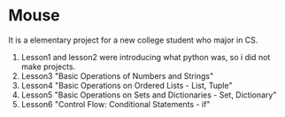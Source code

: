 # Mouse
  It is a elementary project for a new college student who major in CS. 
1. Lesson1 and lesson2 were introducing what python was, so i did not make projects.
2. Lesson3 "Basic Operations of Numbers and Strings"
3. Lesson4 "Basic Operations on Ordered Lists - List, Tuple"
4. Lesson5 "Basic Operations on Sets and Dictionaries - Set, Dictionary"
5. Lesson6 "Control Flow: Conditional Statements - if"
